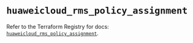 # `huaweicloud_rms_policy_assignment`

Refer to the Terraform Registry for docs: [`huaweicloud_rms_policy_assignment`](https://registry.terraform.io/providers/huaweicloud/huaweicloud/1.71.1/docs/resources/rms_policy_assignment).
